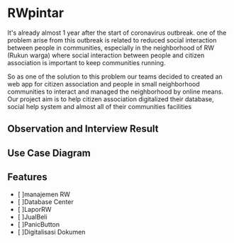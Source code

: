 # RWpintar #

It's already almost 1 year after the start of coronavirus outbreak.
one of the problem arise from this outbreak is related to reduced social interaction between people in communities, especially in the
neighborhood of RW (Rukun warga) where social interaction between people and citizen association is important to keep communities running.

So as one of the solution to this problem our teams decided to created an web app for citizen association and people in small neighborhood communities to
interact and managed the neighborhood by online means. 
Our project aim is to help citizen association digitalized their database, social help system and almost all of their communities facilities

## Observation and Interview Result ##



## Use Case Diagram ##


## Features ##
- [  ]manajemen RW
- [  ]Database Center
- [  ]LaporRW
- [  ]JualBeli
- [  ]PanicButton
- [  ]Digitalisasi Dokumen
